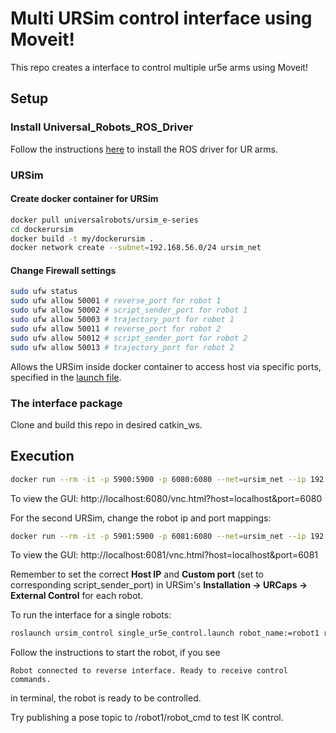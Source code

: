 # Multi URSim control interface using Moveit!
This repo creates a interface to control multiple ur5e arms using Moveit!

## Setup
### Install Universal_Robots_ROS_Driver
Follow the instructions [here](https://github.com/UniversalRobots/Universal_Robots_ROS_Driver) to install the ROS driver for UR arms.
### URSim
#### Create docker container for URSim
```bash
docker pull universalrobots/ursim_e-series
cd dockerursim
docker build -t my/dockerursim .
docker network create --subnet=192.168.56.0/24 ursim_net
```

#### Change Firewall settings
```bash
sudo ufw status
sudo ufw allow 50001 # reverse_port for robot 1
sudo ufw allow 50002 # script_sender_port for robot 1
sudo ufw allow 50003 # trajectory_port for robot 1
sudo ufw allow 50011 # reverse_port for robot 2
sudo ufw allow 50012 # script_sender_port for robot 2
sudo ufw allow 50013 # trajectory_port for robot 2
```
Allows the URSim inside docker container to access host via specific ports, specified in the [launch file](ursim_control/launch/single_ur5e_control.launch).

### The interface package
Clone and build this repo in desired catkin_ws.

## Execution 

```bash
docker run --rm -it -p 5900:5900 -p 6080:6080 --net=ursim_net --ip 192.168.56.101 --add-host=host.docker.internal:host-gateway --name ursim_robot_1 my/dockerursim
```
To  view the GUI: http://localhost:6080/vnc.html?host=localhost&port=6080

For the second URSim, change the robot ip and port mappings:
```bash
docker run --rm -it -p 5901:5900 -p 6081:6080 --net=ursim_net --ip 192.168.56.102 --add-host=host.docker.internal:host-gateway --name ursim_robot_2 my/dockerursim
```
To  view the GUI: http://localhost:6081/vnc.html?host=localhost&port=6081

Remember to set the correct **Host IP** and **Custom port** (set to corresponding script_sender_port) in URSim's **Installation -> URCaps -> External Control** for each robot.

To run the interface for a single robots:
```bash
roslaunch ursim_control single_ur5e_control.launch robot_name:=robot1 robot_ip:=192.168.56.101 reverse_port:=50001 script_sender_port:=50002 trajectory_port:=50003
```
Follow the instructions to start the robot, if you see 
```
Robot connected to reverse interface. Ready to receive control commands.
```
in terminal, the robot is ready to be controlled.

Try publishing a pose topic to /robot1/robot_cmd to test IK control.